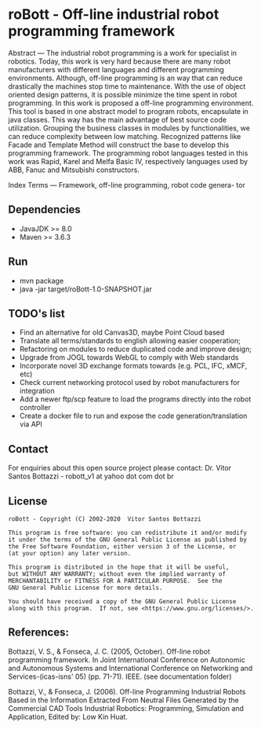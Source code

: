 # roBott - Off-line industrial robot programming framework

Abstract — The industrial robot programming is a work for specialist
in robotics. Today, this work is very hard because there are many
robot manufacturers with different languages and different programming
environments. Although, off-line programming is an way that can reduce
drastically the machines stop time to maintenance.
With the use of object oriented design patterns, it is possible minimize
the time spent in robot programming. In this work is proposed a
off-line programming environment. This tool is based in one abstract
model to program robots, encapsulate in java classes. This way has the
main advantage of best source code utilization. Grouping the business
classes in modules by functionalities, we can reduce complexity between
low matching. Recognized patterns like Facade and Template Method
will construct the base to develop this programming framework. The
programming robot languages tested in this work was Rapid, Karel
and Melfa Basic IV, respectively languages used by ABB, Fanuc and
Mitsubishi constructors.

Index Terms — Framework, off-line programming, robot code genera-
tor

## Dependencies

- JavaJDK   >= 8.0
- Maven     >= 3.6.3

## Run

- mvn package
- java -jar target/roBott-1.0-SNAPSHOT.jar

## TODO's list

- Find an alternative for old Canvas3D, maybe Point Cloud based
- Translate all terms/standards to english allowing easier cooperation;
- Refactoring on modules to reduce duplicated code and improve design;
- Upgrade from JOGL towards WebGL to comply with Web standards
- Incorporate novel 3D exchange formats towards (e.g. PCL, IFC, xMCF, etc)
- Check current networking protocol used by robot manufacturers for integration
- Add a newer ftp/scp feature to load the programs directly into the robot controller
- Create a docker file to run and expose the code generation/translation via API


## Contact

For enquiries about this open source project please contact:
Dr. Vitor Santos Bottazzi - robott_v1 at yahoo dot com dot br

## License

    roBott - Copyright (C) 2002-2020  Vitor Santos Bottazzi

    This program is free software: you can redistribute it and/or modify
    it under the terms of the GNU General Public License as published by
    the Free Software Foundation, either version 3 of the License, or
    (at your option) any later version.

    This program is distributed in the hope that it will be useful,
    but WITHOUT ANY WARRANTY; without even the implied warranty of
    MERCHANTABILITY or FITNESS FOR A PARTICULAR PURPOSE.  See the
    GNU General Public License for more details.

    You should have received a copy of the GNU General Public License
    along with this program.  If not, see <https://www.gnu.org/licenses/>.

## References:

Bottazzi, V. S., & Fonseca, J. C. (2005, October). Off-line robot programming framework. In Joint International Conference on Autonomic and Autonomous Systems and International Conference on Networking and Services-(icas-isns' 05) (pp. 71-71). IEEE. (see documentation folder)

Bottazzi, V., & Fonseca, J. (2006). Off-line Programming Industrial Robots Based in the Information Extracted From Neutral Files Generated by the Commercial CAD Tools Industrial Robotics: Programming, Simulation and Application, Edited by: Low Kin Huat.